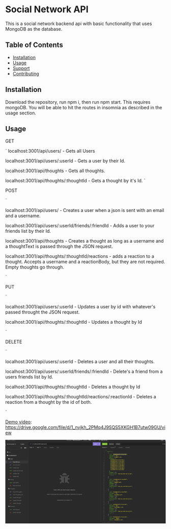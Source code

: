 # Social Network API

This is a social network backend api with basic functionality that uses MongoDB as the database.

## Table of Contents

- [Installation](#installation)
- [Usage](#usage)
- [Support](#support)
- [Contributing](#contributing)

## Installation

Download the repository, run npm i, then run npm start. This requires mongoDB.
You will be able to hit the routes in insomnia as described in the usage section.

## Usage

GET

`
localhost:3001/api/users/ - Gets all Users 

localhost:3001/api/users/:userId - Gets a user by their Id. 

localhost:3001/api/thoughts - Gets all thoughts. 

localhost:3001/api/thoughts/:thoughtId - Gets a thought by it's Id.
`


POST

`

localhost:3001/api/users/ - Creates a user when a json is sent with an email and a username. 

localhost:3001/api/users/:userId/friends/:friendId - Adds a user to your friends list by their Id.  

localhost:3001/api/thoughts - Creates a thought as long as a username and a thoughtText is passed through the JSON request. 

localhost:3001/api/thoughts/:thoughtId/reactions - adds a reaction to a thought. Accepts a username and a reactionBody, but they are not required. Empty thoughts go through. 

`


PUT

`

localhost:3001/api/users/:userId - Updates a user by id with whatever's passed throught the JSON request. 

localhost:3001/api/thoughts/:thoughtId - Updates a thought by Id

`


DELETE

`

localhost:3001/api/users/:userId - Deletes a user and all their thoughts.  

localhost:3001/api/users/:userId/friends/:friendId - Delete's a friend from a users friends list by Id.  

localhost:3001/api/thoughts/:thoughtId - Deletes a thought by Id 

localhost:3001/api/thoughts/:thoughtId/reactions/:reactionId - Deletes a reaction from a thought by the id of both.

`

[Demo video](https://drive.google.com/file/d/1_nvjkh_2PMq4J9SQS5XKGH1B7utw09GU/view): https://drive.google.com/file/d/1_nvjkh_2PMq4J9SQS5XKGH1B7utw09GU/view


![Demo Image](Demo.PNG)
